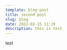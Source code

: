 ```yaml
---
template: blog-post
title: second post
slug: blog
date: 2022-02-15 11:19
description: this is test
---
```

test